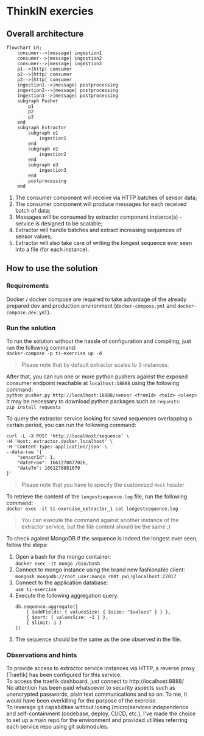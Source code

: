 # ThinkIN exercies

## Overall architecture

```mermaid
flowchart LR;
    consumer-->|message| ingestion1
    consumer-->|message| ingestion2
    consumer-->|message| ingestion3
    p1-->|http| consumer
    p2-->|http| consumer
    p3-->|http| consumer
    ingestion1-->|message| postprocessing
    ingestion2-->|message| postprocessing
    ingestion3-->|message| postprocessing
    subgraph Pusher
        p1
        p2
        p3
    end
    subgraph Extractor
        subgraph e1
            ingestion1
        end
        subgraph e2
            ingestion2
        end
        subgraph e3
            ingestion3
        end
        postprocessing
    end
```

1. The consumer component will receive via HTTP batches of sensor data;
2. The consumer component will produce messages for each received batch of data;
3. Messages will be consumed by extractor component instance(s) - service is designed to be scalable;
4. Extractor will handle batches and extract increasing sequences of sensor values;
5. Extractor will also take care of writing the longest sequence ever seen into a file (for each instance).

## How to use the solution

### Requirements

Docker / docker compose are required to take advantage of the already prepared dev and production environment (`docker-compose.yml` and `docker-compose.dev.yml`).

### Run the solution

To run the solution without the hassle of configuration and compiling, just run the following command:  
`docker-compose -p ti-exercise up -d`

> Please note that by default extractor scales to 3 instances.

After that, you can run one or more python pushers against the exposed consumer endpoint reachable at `localhost:18888` using the following command:  
`python pusher.py http://localhost:18888/sensor <fromId> <toId> <sleep>`  
It may be necessary to download python packages such as `requests`:  
`pip install requests`

To query the extractor service looking for saved sequences overlapping a certain period, you can run the following command:  
```
curl -L -X POST 'http://localhost/sequence' \
-H 'Host: extractor.docker.localhost' \
-H 'Content-Type: application/json' \
--data-raw '{
	"sensorId": 1,
    "dateFrom": 1661278877026,
    "dateTo": 1661278881079
}'
```

> Please note that you have to specify the customized `Host` header

To retrieve the content of the `longestsequence.log` file, run the following command:  
`docker exec -it ti-exercise_extractor_1 cat longestsequence.log`

> You can execute the command against another instance of the extractor service, but the file content should be the same ;)

To check against MongoDB if the sequence is indeed the longest ever seen, follow the steps:
1. Open a bash for the mongo container:  
`docker exec -it mongo /bin/bash`
2. Connect to mongo instance using the brand new fashionable client:  
`mongosh mongodb://root_user:mongo_r00t_pw\!@localhost:27017`
3. Connect to the application database:  
`use ti-exercise`
4. Execute the following aggregation query:  
    ```
    db.sequence.aggregate([
        { $addFields: { valuesSize: { $size: "$values" } } },
        { $sort: { valuesSize: -1 } },
        { $limit: 1 }
    ])
    ```
5. The sequence should be the same as the one observed in the file.

### Observations and hints
To provide access to extractor service instances via HTTP, a reverse proxy (Traefik) has been configured for this service.  
To access the traefik dashboard, just connect to http://localhost:8888/  
No attention has been paid whatsoever to security aspects such as unencrypted passwords, plain text communications and so on. To me, it would have been overkilling for the purpose of the exercise.  
To leverage git capabilities without losing (micro)services independence and self-containment (codebase, deploy, CI/CD, etc.), I've made the choice to set up a main repo for the environment and provided utilities referring each service repo using git submodules.